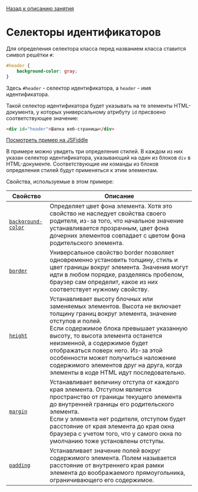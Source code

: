 [Назад к описанию занятия](https://github.com/Vladislav-Lyuminarskiy/Web-course/tree/master/05-CSS-2)

# Селекторы идентификаторов

Для определения селектора класса перед названием класса ставится символ решётки `#`:

```css
#header {
    background-color: gray;
}
```

Здесь `#header` - селектор идентификатора, а `header` - имя идентификатора.

Такой селектор идентификатора будет указывать на те элементы HTML-документа, у которых универсальному атрибуту `id` присвоено соответствующее значение:

```html
<div id="header">Шапка веб-страницы</div>
```

[Посмотреть пример на JSFiddle](https://jsfiddle.net/Vladislav_Lyuminarskiy/b41L0hpa/)

В примере можно увидеть три определения стилей. В каждом из них указан селектор идентификатора, указывающий на один из блоков `div` в HTML-документе. Соответствующие им команды из блоков определения стилей будут применяться к этим элементам.

Свойства, используемые в этом примере:

Свойство                                                      | Описание
--------------------------------------------------------------|--------------------------------------------------------------
[`background-color`](http://htmlbook.ru/css/background-color) | Определяет цвет фона элемента. Хотя это свойство не наследует свойства своего родителя, из-за того, что начальное значение устанавливается прозрачным, цвет фона дочерних элементов совпадает с цветом фона родительского элемента.
[`border`](http://htmlbook.ru/css/border)                     | Универсальное свойство border позволяет одновременно установить толщину, стиль и цвет границы вокруг элемента. Значения могут идти в любом порядке, разделяясь пробелом, браузер сам определит, какое из них соответствует нужному свойству.
[`height`](http://htmlbook.ru/css/height)                     | Устанавливает высоту блочных или заменяемых элементов. Высота не включает толщину границ вокруг элемента, значение отступов и полей.<br>Если содержимое блока превышает указанную высоту, то высота элемента останется неизменной, а содержимое будет отображаться поверх него. Из-за этой особенности может получиться наложение содержимого элементов друг на друга, когда элементы в коде HTML идут последовательно.
[`margin`](http://htmlbook.ru/css/margin)                     | Устанавливает величину отступа от каждого края элемента. Отступом является пространство от границы текущего элемента до внутренней границы его родительского элемента.<br>Если у элемента нет родителя, отступом будет расстояние от края элемента до края окна браузера с учетом того, что у самого окна по умолчанию тоже установлены отступы. 
[`padding`](http://htmlbook.ru/css/padding)                   | Устанавливает значение полей вокруг содержимого элемента. Полем называется расстояние от внутреннего края рамки элемента до воображаемого прямоугольника, ограничивающего его содержимое.